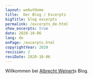 ```yaml
---
layout: weAutHome
title:  Der Blog / Excerpts
bigTitle: blog excerpts
permalink: /excerpts_de.html
show_excerpts: true
date: 2020-10-06
lang: de
enPage: /excerpts.html
copyrightYear: 2020
revision: 2
reviDate: 2020-10-06
---
```

Willkommen bei 
[Albrecht Weinert](https://a-weinert.de/ "Prof. Dr.-Ing. Albrecht Weinert")s
Blog.